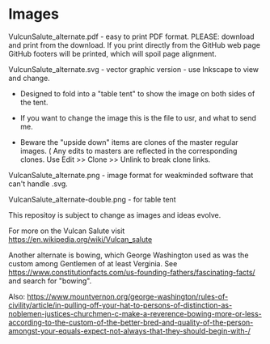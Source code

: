 # Images
VulcunSalute_alternate.pdf - easy to print PDF format.
   PLEASE: download and print from the download.
   If you print directly from the GitHub web page GitHub footers will be printed, 
   which will spoil page alignment. 

VulcunSalute_alternate.svg - vector graphic version - use Inkscape to view and change.

* Designed to fold into a "table tent" to show the image on both sides of the tent.
  
* If you want to change the image this is the file to usr, and what to send me.
   
* Beware the "upside down" items are clones of the master regular images. 
( Any edits to masters are reflected in the corresponding clones.
   Use Edit >> Clone >> Unlink to break clone links. 

VulcanSalute_alternate.png - image format for weakminded software that can't handle .svg.

VulcanSalute_alternate-double.png - for table tent


This repositoy is subject to change as images and ideas evolve.

For more on the Vulcan Salute visit https://en.wikipedia.org/wiki/Vulcan_salute

Another alternate is bowing, which George Washington used as was the custom among Gentlemen of 
at least Verginia. See https://www.constitutionfacts.com/us-founding-fathers/fascinating-facts/
and search for "bowing".

Also: https://www.mountvernon.org/george-washington/rules-of-civility/article/in-pulling-off-your-hat-to-persons-of-distinction-as-noblemen-justices-churchmen-c-make-a-reverence-bowing-more-or-less-according-to-the-custom-of-the-better-bred-and-quality-of-the-person-amongst-your-equals-expect-not-always-that-they-should-begin-with-/
